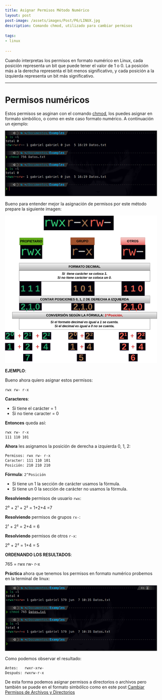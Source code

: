 ```yaml
---
title: Asignar Permisos Método Numérico
layout: post
post-image: /assets/images/Post/P6/LINUX.jpg
description: Comando chmod, utilizado para cambiar permisos

tags:
- linux

---
```


Cuando interpretas los permisos en formato numérico en Linux, cada posición representa un bit que puede tener el valor de 1 o 0. La posición más a la derecha representa el bit menos significativo, y cada posición a la izquierda representa un bit más significativo.

---

# Permisos numéricos

Estos permisos se asginan con el comando [chmod](https://chispudo.github.io/blog/Chmod), los puedes asignar en formato simbólico, o como en este caso formato numérico. 
A continuación un ejemplo:

![P6i1](/assets/images/Post/P6/P6i1.png)

Bueno para entender mejor la asignación de permisos por este método prepare la siguiente imagen:

![P6i1](/assets/images/Post/P6/P6i2.png)

**EJEMPLO**:

Bueno ahora quiero asignar estos permisos:

`rwx rw- r-x`

**Caracteres**: 
- Si tiene el carácter = 1
- Si no tiene caracter = 0

**Entonces** queda así:

```Shell
rwx rw- r-x
111 110 101
```
**Ahora** les asignamos la posición de derecha a izquierda 0, 1, 2: 

```Shell
Permisos: rwx rw- r-x
Caracter: 111 110 101
Posición: 210 210 210
```

**Fórmula**: `2^Posición`
- Si tiene un 1 la sección de carácter usamos la fórmula.
- Si tiene un 0 la sección de carácter no usamos la fórmula.

**Resolviendo** permisos de usuario `rwx`:

2⁰ + 2¹ + 2² = 1+2+4 =7

**Resolviendo** permisos de grupos `rx-`:

2¹ + 2² = 2+4 = 6

**Resolviendo** permisos de otros `r-x`:

2⁰ + 2² = 1+4 = 5

**ORDENANDO LOS RESULTADOS**:

765 = rwx rw- r-x

**Práctica** ahora que tenemos los permisos en formato numérico probemos en la terminal de linux:

![P6i3](/assets/images/Post/P6/P6i3.png)

Como podemos observar el resultado:

```Shell
Antes:   rwxr-xrw-
Después: rwxrw-r-x
``` 

De esta forma podemos asignar permisos a directorios o archivos pero también se puede en el formato simbólico como en este post [Cambiar Permisos de Archivos y Directorios](https://chispudo.github.io/blog/Chmod)


